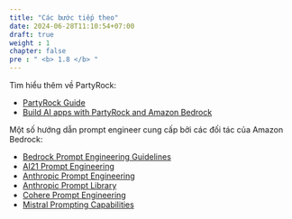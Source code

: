```yaml
---
title: "Các bước tiếp theo"
date: 2024-06-28T11:10:54+07:00
draft: true
weight : 1
chapter: false
pre : " <b> 1.8 </b> "
---
```


Tìm hiểu thêm về PartyRock:

- [PartyRock Guide](https://partyrock.aws/guide/getStarted) 
- [Build AI apps with PartyRock and Amazon Bedrock](https://aws.amazon.com/blogs/aws/build-ai-apps-with-partyrock-and-amazon-bedrock/) 

Một số hướng dẫn prompt engineer cung cấp bởi các đối tác của Amazon Bedrock:

- [Bedrock Prompt Engineering Guidelines](https://docs.aws.amazon.com/bedrock/latest/userguide/prompt-engineering-guidelines.html) 
- [AI21 Prompt Engineering](https://docs.ai21.com/docs/prompt-engineering) 
- [Anthropic Prompt Engineering](https://docs.anthropic.com/claude/docs/prompt-engineering) 
- [Anthropic Prompt Library](https://docs.anthropic.com/claude/prompt-library) 
- [Cohere Prompt Engineering](https://docs.cohere.com/docs/intro-prompt-engineering) 
- [Mistral Prompting Capabilities](https://docs.mistral.ai/guides/prompting_capabilities/) 